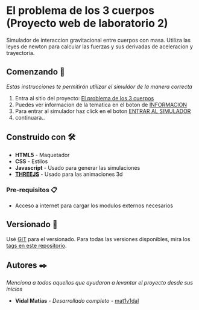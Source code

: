 # El problema de los 3 cuerpos (Proyecto web de laboratorio 2)

Simulador de interaccion gravitacional entre cuerpos con masa.
Utiliza las leyes de newton para calcular las fuerzas y sus derivadas de 
aceleracion y trayectoria.

## Comenzando 🚀
_Estas instrucciones te permitirán utilizar el simuldor de la manera correcta_
1. Entra al sitio del proyecto: [El problema de los 3 cuerpos]([https://mat1v1dal.github.io/3bodyproblem/](https://ucc-labcompu2.github.io/proyecto2024-vidal/))
2. Puedes ver informacion de la tematica en el boton de [INFORMACION](https://mat1v1dal.github.io/3bodyproblem/#modal)
3. Para entrar al simulador haz click en el boton [ENTRAR AL SIMULADOR](https://mat1v1dal.github.io/3bodyproblem/simulador.html)
4. continuara..
## Construido con 🛠️


* **HTML5** - Maquetador
* **CSS** - Estilos
* **Javascript** - Usado para generar las simulaciones
* [**THREEJS**](https://threejs.org/) - Usado para las animaciones 3d


### Pre-requisitos 📋

* Acceso a internet para cargar los modulos externos necesarios
## Versionado 📌

Usé [GIT](https://git-scm.com/) para el versionado. Para todas las versiones disponibles, mira los [tags en este repositorio](https://github.com/tu/proyecto/tags).

## Autores ✒️

_Menciona a todos aquellos que ayudaron a levantar el proyecto desde sus inicios_

* **Vidal Matias** - *Desarrollado completo* - [mat1v1dal](https://github.com/mat1v1dal)
